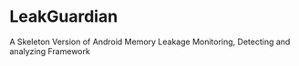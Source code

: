 # LeakGuardian
A Skeleton Version of Android Memory Leakage Monitoring, Detecting and analyzing Framework
